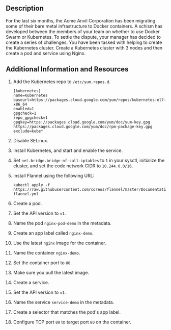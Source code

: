 
## Description

For the last six months, the Acme Anvil Corporation has been migrating some of their bare metal infrastructure to Docker containers. A schism has developed between the members of your team on whether to use Docker Swarm or Kubernetes. To settle the dispute, your manager has decided to create a series of challenges. You have been tasked with helping to create the Kubernetes cluster. Create a Kubernetes cluster with 3 nodes and then create a pod and service using Nginx.

## Additional Information and Resources

1.  Add the Kubernetes repo to  `/etc/yum.repos.d`.
    
    ```
    [kubernetes]
    name=Kubernetes
    baseurl=https://packages.cloud.google.com/yum/repos/kubernetes-el7-x86_64
    enabled=1
    gpgcheck=1
    repo_gpgcheck=1
    gpgkey=https://packages.cloud.google.com/yum/doc/yum-key.gpg https://packages.cloud.google.com/yum/doc/rpm-package-key.gpg
    exclude=kube*
    ```
    
2.  Disable SELinux.
3.  Install Kubernetes, and start and enable the service.
4.  Set  `net.bridge.bridge-nf-call-iptables`  to  `1`  in your sysctl, initialize the cluster, and set the code network CIDR to  `10.244.0.0/16`.
5.  Install Flannel using the following URL:
    
    ```
    kubectl apply -f https://raw.githubusercontent.com/coreos/flannel/master/Documentation/kube-flannel.yml
    ```
    
6.  Create a pod.
7.  Set the API version to  `v1`.
8.  Name the pod  `nginx-pod-demo`  in the metadata.
9.  Create an app label called  `nginx-demo`.
10.  Use the latest  `nginx`  image for the container.
11.  Name the container  `nginx-demo`.
12.  Set the container port to  `80`.
13.  Make sure you pull the latest image.
14.  Create a service.
15.  Set the API version to  `v1`.
16.  Name the service  `service-demo`  in the metadata.
17.  Create a selector that matches the pod's app label.
18.  Configure TCP port  `80`  to target port  `80`  on the container.
